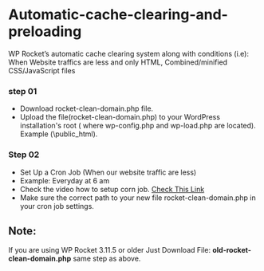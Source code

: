 # Automatic-cache-clearing-and-preloading
WP Rocket’s automatic cache clearing system along with conditions (i.e): When Website traffics are less and only HTML, Combined/minified CSS/JavaScript files


### step 01 
- Download rocket-clean-domain.php file. 
- Upload the file(rocket-clean-domain.php) to your WordPress installation's root ( where wp-config.php and wp-load.php are located). Example (\public_html).



### Step 02
- Set Up a Cron Job (When our website traffic are less)
- Example: Everyday at 6 am 
- Check the video how to setup corn job. [Check This Link](http://recordit.co/cl2YCoMCzu)
- Make sure the correct path to your new file rocket-clean-domain.php in your cron job settings.


## Note: 
If you are using WP Rocket 3.11.5 or older Just Download File: **old-rocket-clean-domain.php** same step as above. 
